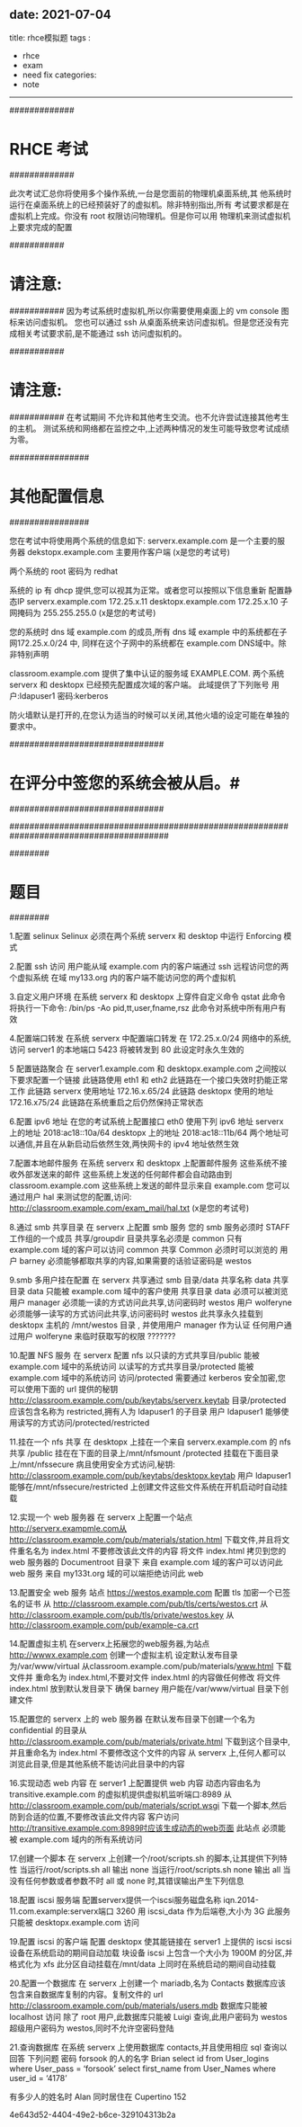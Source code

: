 
date: 2021-07-04
---
title: rhce模拟题
tags :
 - rhce
 - exam
 - need fix
categories:
 - note 
---



#############
# RHCE 考试 #
#############

此次考试汇总你将使用多个操作系统,一台是您面前的物理机桌面系统,其
他系统时运行在桌面系统上的已经预装好了的虚拟机。除非特别指出,所有
考试要求都是在虚拟机上完成。你没有 root 权限访问物理机。但是你可以用
物理机来测试虚拟机上要求完成的配置

###########
# 请注意: #
###########
因为考试系统时虚拟机,所以你需要使用桌面上的 vm console 图标来访问虚拟机。
您也可以通过 ssh 从桌面系统来访问虚拟机。但是您还没有完成相关考试要求前,是不能通过 ssh 访问虚拟机的。

###########
# 请注意: #
###########
在考试期间 不允许和其他考生交流。也不允许尝试连接其他考生的主机。
测试系统和网络都在监控之中,上述两种情况的发生可能导致您考试成绩为零。

################
# 其他配置信息 #
################

您在考试中将使用两个系统的信息如下:
serverx.example.com 是一个主要的服务器
dekstopx.example.com 主要用作客户端
(x是您的考试号)

两个系统的 root 密码为 redhat


系统的 ip 有 dhcp 提供,您可以视其为正常。或者您可以按照以下信息重新
配置静态IP
serverx.example.com 172.25.x.11
desktopx.example.com 172.25.x.10
子网掩码为 255.255.255.0
(x是您的考试号)


您的系统时 dns 域 example.com 的成员,所有 dns 域 example 中的系统都在子网172.25.x.0/24 中,
同样在这个子网中的系统都在 example.com DNS域中。除非特别声明

classroom.example.com 提供了集中认证的服务域 EXAMPLE.COM.
两个系统 serverx 和 desktopx 已经预先配置成次域的客户端。
此域提供了下列账号
用户:ldapuser1 
密码:kerberos

防火墙默认是打开的,在您认为适当的时候可以关闭,其他火墙的设定可能在单独的要求中。

###############################
# 在评分中签您的系统会被从启。#
###############################

########################################################################################

########
# 题目 #
########

1.配置 selinux
Selinux 必须在两个系统 serverx 和 desktop 中运行 Enforcing 模式

2.配置 ssh 访问
用户能从域 example.com 内的客户端通过 ssh 远程访问您的两个虚拟系统
在域 my133.org 内的客户端不能访问您的两个虚拟机

3.自定义用户环境
在系统 serverx 和 desktopx 上穿件自定义命令 qstat 此命令将执行一下命令:
/bin/ps -Ao pid,tt,user,fname,rsz
此命令对系统中所有用户有效

4.配置端口转发
在系统 serverx 中配置端口转发
在 172.25.x.0/24 网络中的系统,访问 server1 的本地端口 5423 将被转发到 80 此设定时永久生效的

5 配置链路聚合
在 server1.example.com 和 desktopx.example.com 之间按以下要求配置一个链接
此链路使用 eth1 和 eth2
此链路在一个接口失效时扔能正常工作
此链路 serverx 使用地址 172.16.x.65/24
此链路 desktopx 使用的地址 172.16.x75/24
此链路在系统重启之后仍然保持正常状态

6.配置 ipv6 地址
在您的考试系统上配置接口 eth0 使用下列 ipv6 地址
serverx 上的地址 2018:ac18::10a/64
desktopx 上的地址 2018:ac18::11b/64
两个地址可以通信,并且在从新启动后依然生效,两快网卡的 ipv4 地址依然生效

7.配置本地邮件服务
在系统 serverx 和 desktopx 上配置邮件服务
这些系统不接收外部发送来的邮件
这些系统上发送的任何邮件都会自动路由到 classroom.example.com
这些系统上发送的邮件显示来自 example.com
您可以通过用户 hal 来测试您的配置,访问:
http://classroom.example.com/exam_mail/hal.txt
(x是您的考试号)

8.通过 smb 共享目录
在 serverx 上配置 smb 服务
您的 smb 服务必须时 STAFF 工作组的一个成员
共享/groupdir 目录共享名必须是 common
只有 example.com 域的客户可以访问 common 共享
Common 必须时可以浏览的
用户 barney 必须能够都取共享的内容,如果需要的话验证密码是 westos

9.smb 多用户挂在配置
在 serverx 共享通过 smb 目录/data
共享名称 data
共享目录 data 只能被 example.com 域中的客户使用
共享目录 data 必须可以被浏览
用户 manager 必须能一读的方式访问此共享,访问密码时 westos
用户 wolferyne 必须能够一读写的方式访问此共享,访问密码时 westos
此共享永久挂载到 desktopx 主机的 /mnt/westos 目录 , 并使用用户 manager 作为认证
任何用户通过用户 wolferyne 来临时获取写的权限  ???????

10.配置 NFS 服务
在 serverx 配置 nfs
以只读的方式共享目/public 能被 example.com 域中的系统访问
以读写的方式共享目录/protected 能被 example.com 域中的系统访问
访问/protected 需要通过 kerberos 安全加密,您可以使用下面的 url 提供的秘钥
http://classroom.example.com/pub/keytabs/serverx.keytab
目录/protected 应该包含名称为 restricted,拥有人为 ldapuser1 的子目录
用户 ldapuser1 能够使用读写的方式访问/protected/restricted


11.挂在一个 nfs 共享
在 desktopx 上挂在一个来自 serverx.example.com 的 nfs 共享 /public 挂在在下面的目录上/mnt/nfsmount
/protected 挂载在下面目录上/mnt/nfssecure 病且使用安全方式访问,秘钥:
http://classroom.example.com/pub/keytabs/desktopx.keytab
用户 ldapuser1 能够在/mnt/nfssecure/restricted 上创建文件这些文件系统在开机启动时自动挂载


12.实现一个 web 服务器
在 serverx 上配置一个站点 http://serverx.exampmle.com从
http://classroom.example.com/pub/materials/station.html
下载文件,并且将文件重名名为 index.html 不要修改该此文件的内容
将文件 index.html 拷贝到您的 web 服务器的 Documentroot 目录下
来自 example.com 域的客户可以访问此 web 服务
来自 my133t.org 域的可以端拒绝访问此 web

13.配置安全 web 服务
站点 https://westos.example.com 配置 tls 加密一个已签名的证书
从 http://classroom.example.com/pub/tls/certs/westos.crt
从 http://classroom.example.com/pub/tls/private/westos.key
从 http://classroom.example.com/pub/example-ca.crt

14.配置虚拟主机
在serverx上拓展您的web服务器,为站点 
http://wwwx.example.com 创建一个虚拟主机
设定默认发布目录为/var/www/virtual
从classroom.example.com/pub/materials/www.html 下载文件并
重命名为 index.html,不要对文件 index.html 的内容做任何修改
将文件 index.html 放到默认发目录下
确保 barney 用户能在/var/www/virtual 目录下创建文件

15.配置您的 serverx 上的 web 服务器
在默认发布目录下创建一个名为 confidential 的目录从
http://classroom.example.com/pub/materials/private.html
下载到这个目录中,并且重命名为 index.html
不要修改这个文件的内容
从 serverx 上,任何人都可以浏览此目录,但是其他系统不能访问此目录中的内容

16.实现动态 web 内容
在 server1 上配置提供 web 内容
动态内容由名为 transitive.example.com 的虚拟机提供虚拟机监听端口:8989
从 http://classroom.example.com/pub/materials/script.wsgi
下载一个脚本,然后防到合适的位置,不要修改该此文件内容
客户访问 http://transitive.example.com:8989时应该生成动态的web页面
此站点 必须能被 example.com 域内的所有系统访问


17.创建一个脚本
在 serverx 上创建一个/root/scripts.sh 的脚本,让其提供下列特性
当运行/root/scripts.sh all 输出 none
当运行/root/scripts.sh none 输出 all
当没有任何参数或者参数不时 all 或 none 时,其错误输出产生下列信息


18.配置 iscsi 服务端
配置serverx提供一个iscsi服务磁盘名称 
iqn.2014-11.com.example:serverx端口 3260
用 iscsi_data 作为后端卷,大小为 3G
此服务只能被 desktopx.example.com 访问

19.配置 iscsi 的客户端
配置 desktopx 使其能链接在 server1 上提供的 iscsi
iscsi 设备在系统启动的期间自动加载
块设备 iscsi 上包含一个大小为 1900M 的分区,并格式化为 xfs
此分区自动挂载在/mnt/data 上同时在系统启动的期间自动挂载


20.配置一个数据库
在 serverx 上创建一个 mariadb,名为 Contacts
数据库应该包含来自数据库复制的内容。复制文件的 url
http://classroom.example.com/pub/materials/users.mdb
数据库只能被 localhost 访问
除了 root 用户,此数据库只能被 Luigi 查询,此用户密码为 westos
超级用户密码为 westos,同时不允许空密码登陆

21.查询数据库
在系统 serverx 上使用数据库 contacts,并且使用相应 sql 查询以回答
下列问题 密码 forsook 的人的名字
Brian
select id from User_logins where User_pass = ‘forsook’
select first_name from User_Names where user_id = ‘4178’

有多少人的姓名时 Alan 同时居住在 Cupertino
152


4e643d52-4404-49e2-b6ce-329104313b2a
